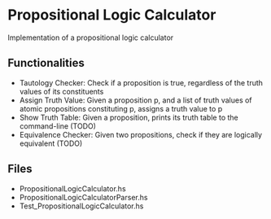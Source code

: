 # Propositional Logic Calculator
Implementation of a propositional logic calculator

## Functionalities
* Tautology Checker: Check if a proposition is true, regardless of the truth values of its constituents
* Assign Truth Value: Given a proposition p, and a list of truth values of atomic propositions
constituting p, assigns a truth value to p
* Show Truth Table: Given a proposition, prints its truth table to the command-line (TODO)
* Equivalence Checker: Given two propositions, check if they are logically equivalent (TODO)

## Files
* PropositionalLogicCalculator.hs
* PropositionalLogicCalculatorParser.hs
* Test_PropositionalLogicCalculator.hs

